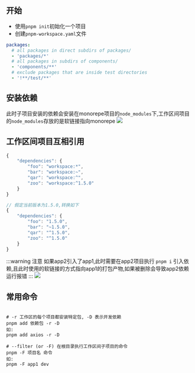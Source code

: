 ## 开始
- 使用`pnpm init`初始化一个项目
- 创建`pnpm-workspace.yaml`文件
```yaml
packages:
  # all packages in direct subdirs of packages/
  - 'packages/*'
  # all packages in subdirs of components/
  - 'components/**'
  # exclude packages that are inside test directories
  - '!**/test/**'
```

## 安装依赖
此时子项目安装的依赖会安装在monorepe项目的`node_modules`下,工作区间项目的`node_modules`存放的是软链接指向monorepe
![](/img/monorepe1.png)

## 工作区间项目互相引用
```js
{
    "dependencies": {
        "foo": "workspace:*",
        "bar": "workspace:~",
        "qar": "workspace:^",
        "zoo": "workspace:^1.5.0"
    }
}

// 假定当前版本为1.5.0,转换如下
{
    "dependencies": {
        "foo": "1.5.0",
        "bar": "~1.5.0",
        "qar": "^1.5.0",
        "zoo": "^1.5.0"
    }
}
```

:::warning 注意
如果app2引入了app1,此时需要在app2项目执行 ```pnpm i``` 引入依赖,且此时使用的软链接的方式指向app1的打包产物,如果被删除会导致app2依赖运行报错
:::
![](/img/monorepe2.png)


## 常用命令
```shell

# -r 工作区的每个项目都安装特定包, -D 表示开发依赖
pnpm add 依赖包 -r -D
如:
pnpm add axios -r -D

# --filter (or -F) 在根目录执行工作区间子项目的命令
pnpm -F 项目名 命令
如:
pnpm -F app1 dev

```